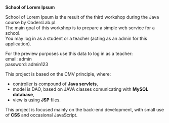 <b>School of Lorem Ipsum</b>

School of Lorem Ipsum is the result of the third workshop during the Java course by CodersLab.pl.<br>
The main goal of this workshop is to prepare a simple web service for a school.<br>
You may log in as a student or a teacher (acting as an admin for this application).<br>

For the preview purposes use this data to log in as a teacher:<br>
email: admin<br>
password: admin123

This project is based on the CMV principle, where:
- controller is compound of <b>Java servlets</b>,
- model is DAO, based on JAVA classes comunicating with <b>MySQL database</b>,
- view is using <b>JSP</b> files.
 
This project is focused mainly on the back-end development, with small use of <b>CSS</b> and occasional JavaScript.
